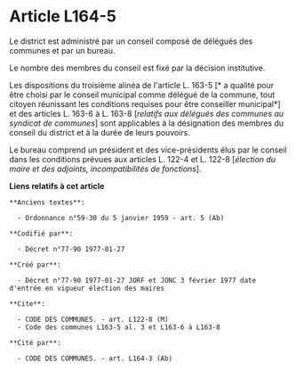 # Article L164-5

Le district est administré par un conseil composé de délégués des communes et par un bureau. 

Le nombre des membres du conseil est fixé par la décision institutive. 

Les dispositions du troisième alinéa de l'article L. 163-5 [* a qualité pour être choisi par le conseil municipal comme
délégué de la commune, tout citoyen réunissant les conditions requises pour être conseiller municipal*] et des articles L.
163-6 à L. 163-8 [*relatifs aux délégués des communes au syndicat de communes*] sont applicables à la désignation des membres
du conseil du district et à la durée de leurs pouvoirs. 

Le bureau comprend un président et des vice-présidents élus par le conseil dans les conditions prévues aux articles L. 122-4
et L. 122-8 [*élection du maire et des adjoints, incompatibilités de fonctions*].

**Liens relatifs à cet article**

	**Anciens textes**:

	  - Ordonnance n°59-30 du 5 janvier 1959 - art. 5 (Ab)

	**Codifié par**:

	  - Décret n°77-90 1977-01-27

	**Créé par**:

	  - Décret n°77-90 1977-01-27 JORF et JONC 3 février 1977 date d'entrée en vigueur élection des maires

	**Cite**:

	  - CODE DES COMMUNES. - art. L122-8 (M)
	  - Code des communes L163-5 al. 3 et L163-6 à L163-8

	**Cité par**:

	  - CODE DES COMMUNES. - art. L164-3 (Ab)
